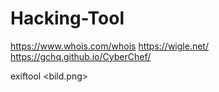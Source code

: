 ﻿# Hacking-Tool
https://www.whois.com/whois
https://wigle.net/
https://gchq.github.io/CyberChef/

exiftool <bild.png>
